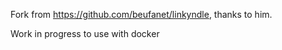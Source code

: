 Fork  from https://github.com/beufanet/linkyndle, thanks to him.

Work in progress to use with docker
